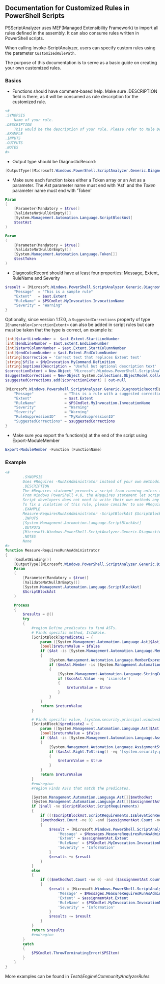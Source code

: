 ## Documentation for Customized Rules in PowerShell Scripts

PSScriptAnalyzer uses MEF(Managed Extensibility Framework) to import all rules defined in the assembly. It can also consume rules written in PowerShell scripts.

When calling Invoke-ScriptAnalyzer, users can specify custom rules using the parameter `CustomizedRulePath`.

The purpose of this documentation is to serve as a basic guide on creating your own customized rules.

### Basics

- Functions should have comment-based help. Make sure .DESCRIPTION field is there, as it will be consumed as rule description for the customized rule.

```powershell
<#
.SYNOPSIS
    Name of your rule.
.DESCRIPTION
    This would be the description of your rule. Please refer to Rule Documentation for consistent rule messages.
.EXAMPLE
.INPUTS
.OUTPUTS
.NOTES
#>
```

- Output type should be DiagnosticRecord:

```powershell
[OutputType([Microsoft.Windows.PowerShell.ScriptAnalyzer.Generic.DiagnosticRecord[]])]
```

- Make sure each function takes either a Token array or an Ast as a parameter. The _Ast_ parameter name must end with 'Ast' and the _Token_ parameter name must end with 'Token'

```powershell
Param
(
    [Parameter(Mandatory = $true)]
    [ValidateNotNullOrEmpty()]
    [System.Management.Automation.Language.ScriptBlockAst]
    $testAst
)
```

```powershell
Param
(
    [Parameter(Mandatory = $true)]
    [ValidateNotNullOrEmpty()]
    [System.Management.Automation.Language.Token[]]
    $testToken
)
```

- DiagnosticRecord should have at least four properties: Message, Extent, RuleName and Severity

```powershell
$result = [Microsoft.Windows.PowerShell.ScriptAnalyzer.Generic.DiagnosticRecord[]]@{
    "Message"  = "This is a sample rule"
    "Extent"   = $ast.Extent
    "RuleName" = $PSCmdlet.MyInvocation.InvocationName
    "Severity" = "Warning"
}
```
Optionally, since version 1.17.0, a `SuggestedCorrections` property of type `IEnumerable<CorrectionExtent>` can also be added in script rules but care must be taken that the type is correct, an example is:
```powershell
[int]$startLineNumber =  $ast.Extent.StartLineNumber
[int]$endLineNumber = $ast.Extent.EndLineNumber
[int]$startColumnNumber = $ast.Extent.StartColumnNumber
[int]$endColumnNumber = $ast.Extent.EndColumnNumber
[string]$correction = 'Correct text that replaces Extent text'
[string]$file = $MyInvocation.MyCommand.Definition
[string]$optionalDescription = 'Useful but optional description text'
$correctionExtent = New-Object 'Microsoft.Windows.PowerShell.ScriptAnalyzer.Generic.CorrectionExtent' $startLineNumber,$endLineNumber,$startColumnNumber,$endColumnNumber,$correction,$description
$suggestedCorrections = New-Object System.Collections.ObjectModel.Collection['Microsoft.Windows.PowerShell.ScriptAnalyzer.Generic.CorrectionExtent']
$suggestedCorrections.add($correctionExtent) | out-null

[Microsoft.Windows.Powershell.ScriptAnalyzer.Generic.DiagnosticRecord]@{
    "Message"              = "This is a rule with a suggested correction"
    "Extent"               = $ast.Extent
    "RuleName"             = $PSCmdlet.MyInvocation.InvocationName
    "Severity"             = "Warning"
    "Severity"             = "Warning"
    "RuleSuppressionID"    = "MyRuleSuppressionID"
    "SuggestedCorrections" = $suggestedCorrections
}
```

- Make sure you export the function(s) at the end of the script using Export-ModuleMember

```powershell
Export-ModuleMember -Function (FunctionName)
```

### Example

```powershell
<#
        .SYNOPSIS
        Uses #Requires -RunAsAdministrator instead of your own methods.
        .DESCRIPTION
        The #Requires statement prevents a script from running unless the Windows PowerShell version, modules, snap-ins, and module and snap-in version prerequisites are met.
        From Windows PowerShell 4.0, the #Requires statement let script developers require that sessions be run with elevated user rights (run as Administrator).
        Script developers does not need to write their own methods any more.
        To fix a violation of this rule, please consider to use #Requires -RunAsAdministrator instead of your own methods.
        .EXAMPLE
        Measure-RequiresRunAsAdministrator -ScriptBlockAst $ScriptBlockAst
        .INPUTS
        [System.Management.Automation.Language.ScriptBlockAst]
        .OUTPUTS
        [Microsoft.Windows.PowerShell.ScriptAnalyzer.Generic.DiagnosticRecord[]]
        .NOTES
        None
#>
function Measure-RequiresRunAsAdministrator
{
    [CmdletBinding()]
    [OutputType([Microsoft.Windows.PowerShell.ScriptAnalyzer.Generic.DiagnosticRecord[]])]
    Param
    (
        [Parameter(Mandatory = $true)]
        [ValidateNotNullOrEmpty()]
        [System.Management.Automation.Language.ScriptBlockAst]
        $ScriptBlockAst
    )

    Process
    {
        $results = @()
        try
        {
            #region Define predicates to find ASTs.
            # Finds specific method, IsInRole.
            [ScriptBlock]$predicate1 = {
                param ([System.Management.Automation.Language.Ast]$Ast)
                [bool]$returnValue = $false
                if ($Ast -is [System.Management.Automation.Language.MemberExpressionAst])
                {
                    [System.Management.Automation.Language.MemberExpressionAst]$meAst = $Ast
                    if ($meAst.Member -is [System.Management.Automation.Language.StringConstantExpressionAst])
                    {
                        [System.Management.Automation.Language.StringConstantExpressionAst]$sceAst = $meAst.Member
                        if ($sceAst.Value -eq 'isinrole')
                        {
                            $returnValue = $true
                        }
                    }
                }
                return $returnValue
            }

            # Finds specific value, [system.security.principal.windowsbuiltinrole]::administrator.
            [ScriptBlock]$predicate2 = {
                param ([System.Management.Automation.Language.Ast]$Ast)
                [bool]$returnValue = $false
                if ($Ast -is [System.Management.Automation.Language.AssignmentStatementAst])
                {
                    [System.Management.Automation.Language.AssignmentStatementAst]$asAst = $Ast
                    if ($asAst.Right.ToString() -eq '[system.security.principal.windowsbuiltinrole]::administrator')
                    {
                        $returnValue = $true
                    }
                }
                return $returnValue
            }
            #endregion
            #region Finds ASTs that match the predicates.

            [System.Management.Automation.Language.Ast[]]$methodAst     = $ScriptBlockAst.FindAll($predicate1, $true)
            [System.Management.Automation.Language.Ast[]]$assignmentAst = $ScriptBlockAst.FindAll($predicate2, $true)
            if ($null -ne $ScriptBlockAst.ScriptRequirements)
            {
                if ((!$ScriptBlockAst.ScriptRequirements.IsElevationRequired) -and
                ($methodAst.Count -ne 0) -and ($assignmentAst.Count -ne 0))
                {
                    $result = [Microsoft.Windows.PowerShell.ScriptAnalyzer.Generic.DiagnosticRecord]@{
                        'Message' = $Messages.MeasureRequiresRunAsAdministrator
                        'Extent' = $assignmentAst.Extent
                        'RuleName' = $PSCmdlet.MyInvocation.InvocationName
                        'Severity' = 'Information'
                    }
                    $results += $result
                }
            }
            else
            {
                if (($methodAst.Count -ne 0) -and ($assignmentAst.Count -ne 0))
                {
                    $result = [Microsoft.Windows.PowerShell.ScriptAnalyzer.Generic.DiagnosticRecord]@{
                        'Message' = $Messages.MeasureRequiresRunAsAdministrator
                        'Extent' = $assignmentAst.Extent
                        'RuleName' = $PSCmdlet.MyInvocation.InvocationName
                        'Severity' = 'Information'
                    }
                    $results += $result
                }
            }
            return $results
            #endregion
        }
        catch
        {
            $PSCmdlet.ThrowTerminatingError($PSItem)
        }
    }
}
```

More examples can be found in *Tests\Engine\CommunityAnalyzerRules*
